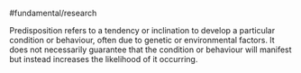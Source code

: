 #fundamental/research 

Predisposition refers to a tendency or inclination to develop a particular condition or behaviour, often due to genetic or environmental factors. It does not necessarily guarantee that the condition or behaviour will manifest but instead increases the likelihood of it occurring.